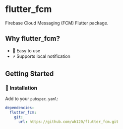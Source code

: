 # flutter_fcm
Firebase Cloud Messaging (FCM)  Flutter package.

## Why flutter_fcm?

- 🚀 Easy to use 
- ⚡ Supports local notification


## Getting Started

### 🔩 Installation

Add to your `pubspec.yaml`:

```yaml
dependencies:
  flutter_fcm:
    git:
      url: https://github.com/wh120/flutter_fcm.git
```

 

  
